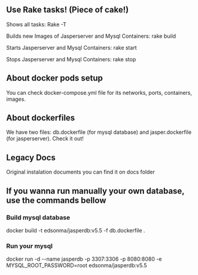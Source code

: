 
## Use Rake tasks! (Piece of cake!)
 Shows all tasks: Rake -T

 Builds new Images of Jasperserver and Mysql Containers: rake build

 Starts Jasperserver and Mysql Containers: rake start

 Stops Jasperserver and Mysql Containers: rake stop


## About docker pods setup
  You can check docker-compose.yml file for its networks, ports, containers, images.

## About dockerfiles
  We have two files: db.dockerfile (for mysql database) and jasper.dockerfile (for jasperserver). Check it out!

## Legacy Docs
  Original instalation documents you can find it on docs folder

## If you wanna run manually your own database, use the commands bellow

### Build mysql database
 docker build -t edsonma/jasperdb:v5.5 -f db.dockerfile .

### Run your mysql 
 docker run -d --name jasperdb -p 3307:3306 -p 8080:8080 -e MYSQL_ROOT_PASSWORD=root edsonma/jasperdb:v5.5
